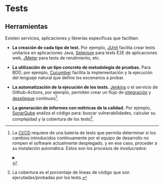 # Tests

## Herramientas

Existen servicios, aplicaciones y librerías específicas que facilitan:

- **La creación de cada tipo de test.** Por ejemplo, [JUnit](https://junit.org/junit5/) facilita crear tests unitarios en aplicaciones Java, [Selenium](https://www.selenium.dev/) para tests E2E de aplicaciones web, [JMeter](https://jmeter.apache.org/) para tests de rendimiento, etc.

- **La utilización de un tipo concreto de metodología de pruebas.** Para BDD, por ejemplo, [Cucumber](https://cucumber.io/) facilita la implementación y la ejecución del lenguaje natural que define los escenarios a probar.

- **La automatización de la ejecución de los tests.** [Jenkins](https://www.jenkins.io/) o el servicio de Github-Actions, por ejemplo, permiten crear un flujo de [integración](../../intro/git/ci.html) y [despliegue](../../intro/git/cd.html) continuos[^1].

- **La generación de informes con métricas de la calidad.** Por ejemplo, [SonarQube](https://docs.sonarqube.org/latest/) analiza el código para: buscar vulnerabilidades, calcular su complejidad y la cobertura de los tests[^2].

[^1]: La [CI/CD](../../intro/git/cicd.html) requiere de una batería de tests que permita determinar si los cambios introducidos continuamente por el equipo de desarrollo no rompen el software actualmente desplegado, y en ese caso, proceder a su instalación automática. Estos son los procesos de involucrados: <details><summary><i class="fa fa-picture-o" aria-hidden="true"></i></summary><br><object type="image/svg+xml" data="./files/img/ci-cd.excalidraw.svg" width="100%"></object><br></details>

[^2]: La cobertura es el porcentaje de líneas de código que son ejecutadas/probadas por los tests.